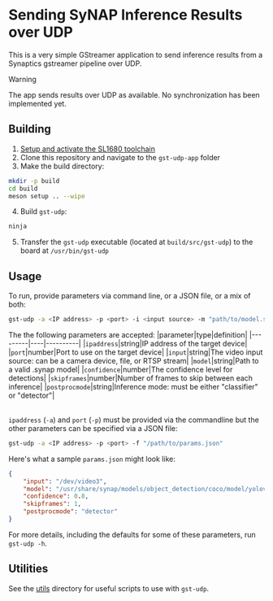 # Sending SyNAP Inference Results over UDP

This is a very simple GStreamer application to send inference results from a Synaptics gstreamer pipeline over UDP.

> [!WARNING]
> The app sends results over UDP as available. No synchronization has been implemented yet.

## Building

1. [Setup and activate the SL1680 toolchain](https://synaptics-astra.github.io/doc/v/1.2.0/yocto.html#how-to-develop-an-application)
2. Clone this repository and navigate to the `gst-udp-app` folder
3. Make the build directory:
```bash
mkdir -p build
cd build
meson setup .. --wipe
```
4. Build `gst-udp`:
```bash
ninja
```
5. Transfer the `gst-udp` executable (located at `build/src/gst-udp`) to the board at `/usr/bin/gst-udp`

## Usage
To run, provide parameters via command line, or a JSON file, or a mix of both:
```sh
gst-udp -a <IP address> -p <port> -i <input source> -m "path/to/model.synap" [-f "/path/to/params.json"]
```
The the following parameters are accepted:
|parameter|type|definition|
|---------|----|----------|
|`ipaddress`|string|IP address of the target device|
|`port`|number|Port to use on the target device|
|`input`|string|The video input source: can be a camera device, file, or RTSP stream|
|`model`|string|Path to a valid .synap model|
|`confidence`|number|The confidence level for detections|
|`skipframes`|number|Number of frames to skip between each inference|
|`postprocmode`|string|Inference mode: must be either "classifier" or "detector"|

<br> `ipaddress` (`-a`) and `port` (`-p`) must be provided via the commandline but the other parameters can be specified via a JSON file:
```sh
gst-udp -a <IP address> -p <port> -f "/path/to/params.json"
```
Here's what a sample `params.json` might look like:
```json
{
    "input": "/dev/video3",
    "model": "/usr/share/synap/models/object_detection/coco/model/yolov8s-640x384/model.synap",
    "confidence": 0.8,
    "skipframes": 1,
    "postprocmode": "detector"
}
```
For more details, including the defaults for some of these parameters, run `gst-udp -h`.

## Utilities
See the [utils](utils) directory for useful scripts to use with `gst-udp`.
